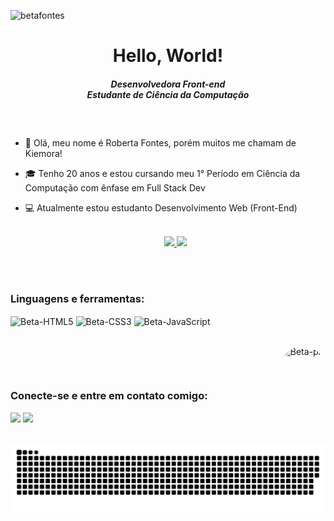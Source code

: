 
<p align=" left"> <img src="https://komarev.com/ghpvc/?username=betafontes&label=Profile%20views&color=0e75b6&style=flat" alt="betafontes" /> </p>

 
<h1 align="center">Hello, World!</h1>
<h5 align="center">Desenvolvedora Front-end <br> Estudante de Ciência da Computação</h5>
<h2 align="center"></h2>
<div style="display: inline_block"><br>


 
- 🥰 Olá, meu nome é Roberta Fontes, porém muitos me chamam de Kiemora!
- 🎓 Tenho 20 anos e estou cursando meu 1° Período em Ciência da Computação com ênfase em Full Stack Dev
- 💻 Atualmente estou estudanto Desenvolvimento Web (Front-End)

  <div style="display: inline_block"><br>
  <div align="center">
  <a href="https://github.com/betafontes">
  <img height="133em" src="https://github-readme-stats.vercel.app/api?username=betafontes&show_icons=true&theme=dracula&include_all_commits=true&count_private=true"/>
  <img height="133em" src="https://github-readme-stats.vercel.app/api/top-langs/?username=betafontes&layout=compact&langs_count=7&theme=dracula"/>
  </div>
   <div style="display: inline_block"><br>
    
<br>
    
</a></p>
<h3 align="left">Linguagens e ferramentas:</h3>
<p align="left">
  <img align="center" alt="Beta-HTML5" height="30" widht="40" src="https://cdn.jsdelivr.net/gh/devicons/devicon/icons/html5/html5-original.svg">
  <img align="center" alt="Beta-CSS3" height="30" wight="40" src="https://cdn.jsdelivr.net/gh/devicons/devicon/icons/css3/css3-original.svg">
  <img align="center" alt="Beta-JavaScript" height="30" wight="40" src="https://cdn.jsdelivr.net/gh/devicons/devicon/icons/javascript/javascript-original.svg"/>
 
  <div style="display: inline_block"><br> 
  <img align="right" alt="Beta-pic" height="120" style="border-radius:45px;" src="https://i.pinimg.com/originals/8d/2c/d1/8d2cd10e4cee0cbe298f3cbf85971a24.gif">
</div>
  
##

 <br>

</a></p>
<h3 align="left">Conecte-se e entre em contato comigo:</h3>
<p align="left"> 
  <a href = "mailto:robertafontesds@gmail.com"><img src="https://img.shields.io/badge/-Gmail-%23333?style=for-the-badge&logo=gmail&logoColor=white" target="_blank"></a>
  <a href="https://www.linkedin.com/in/roberta-fontes-3a6256207" target="_blank"><img src="https://img.shields.io/badge/-LinkedIn-%230077B5?style=for-the-badge&logo=linkedin&logoColor=white" target="_blank"></a> 
 </div>  
  

<br>

  <div>
    <img src="https://github.com/betafontes/betafontes/blob/output/github-contribution-grid-snake.svg">
  </div> 
